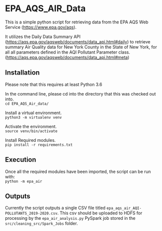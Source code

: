 # EPA_AQS_AIR_Data
This is a simple python script for retrieving data from the EPA AQS Web Service (https://www.epa.gov/aqs).

It utilizes the Daily Data Summary API (https://aqs.epa.gov/aqsweb/documents/data_api.html#daily) to retrieve summary Air Quality data for New York County in the State of New York, for all all parameters defined in the AQI Pollutant Parameter class. (https://aqs.epa.gov/aqsweb/documents/data_api.html#meta)

## Installation
Please note that this requires at least Python 3.6

In the command line, please cd into the directory that this was checked out into.<br/> 
`cd EPA_AQS_Air_data/`

Install a virtual environment.<br/>
`python3 -m virtualenv venv`

Activate the environment.<br/>
`source venv/bin/activate`

Install Required modules.<br/>
`pip install -r requirements.txt`

## Execution
Once all the required modules have been imported, the script can be run with:<br/>
`python -m epa_air`

## Outputs
Currently the script outputs a single CSV file titled `epa_aqs_air_AQI-POLLUTANTS_2019-2020.csv`. This csv should be uploaded to HDFS for processing by the `epa_air_analysis.py` PySpark job stored in the `src/cleaning_src/Spark_Jobs` folder.
